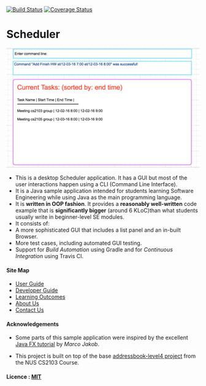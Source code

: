  [![Build Status](https://travis-ci.org/se-edu/addressbook-level4.svg?branch=master)](https://travis-ci.org/se-edu/addressbook-level4)
[![Coverage Status](https://coveralls.io/repos/github/se-edu/addressbook-level4/badge.svg?branch=master)](https://coveralls.io/github/se-edu/addressbook-level4?branch=master)

# Scheduler

<img src="docs/images/MockUpUi.png" width="600"><br>

* This is a desktop Scheduler application.  It has a GUI but most of the user interactions happen using 
a CLI (Command Line Interface).
* It is a Java sample application intended for students learning Software Engineering while using Java as 
the main programming language. 
* It is **written in OOP fashion**. It provides a **reasonably well-written** code example that is 
**significantly bigger** (around 6 KLoC)than what students usually write in beginner-level SE modules. 
* It consists of:
* A more sophisticated GUI that includes a list panel and an in-built Browser.
* More test cases, including automated GUI testing.
* Support for *Build Automation* using Gradle and for *Continuous Integration* using Travis CI.


#### Site Map
* [User Guide](docs/UserGuide.md) 
* [Developer Guide](docs/DeveloperGuide.md) 
* [Learning Outcomes](docs/LearningOutcomes.md) 
* [About Us](docs/AboutUs.md)
* [Contact Us](docs/ContactUs.md)


#### Acknowledgements

* Some parts of this sample application were inspired by the excellent 
[Java FX tutorial](http://code.makery.ch/library/javafx-8-tutorial/) by *Marco Jakob*. 

* This project is built on top of the base
[addressbook-level4 project](https://github.com/se-edu/addressbook-level4) from the NUS CS2103 Course.


#### Licence : [MIT](LICENSE)

